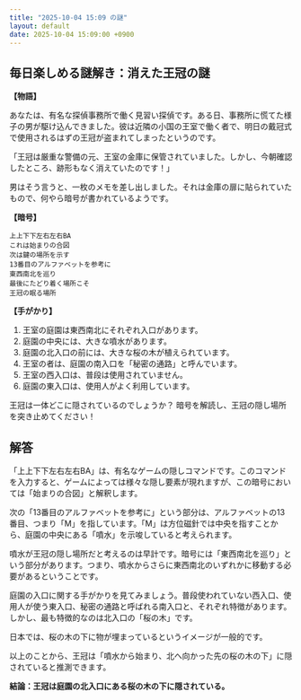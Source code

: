 ```yaml
---
title: "2025-10-04 15:09 の謎"
layout: default
date: 2025-10-04 15:09:00 +0900
---
```

## 毎日楽しめる謎解き：消えた王冠の謎

**【物語】**

あなたは、有名な探偵事務所で働く見習い探偵です。ある日、事務所に慌てた様子の男が駆け込んできました。彼は近隣の小国の王室で働く者で、明日の戴冠式で使用されるはずの王冠が盗まれてしまったというのです。

「王冠は厳重な警備の元、王室の金庫に保管されていました。しかし、今朝確認したところ、跡形もなく消えていたのです！」

男はそう言うと、一枚のメモを差し出しました。それは金庫の扉に貼られていたもので、何やら暗号が書かれているようです。

**【暗号】**

```
上上下下左右左右BA
これは始まりの合図
次は鍵の場所を示す
13番目のアルファベットを参考に
東西南北を巡り
最後にたどり着く場所こそ
王冠の眠る場所
```

**【手がかり】**

1.  王室の庭園は東西南北にそれぞれ入口があります。
2.  庭園の中央には、大きな噴水があります。
3.  庭園の北入口の前には、大きな桜の木が植えられています。
4.  王室の者は、庭園の南入口を「秘密の通路」と呼んでいます。
5.  王室の西入口は、普段は使用されていません。
6.  庭園の東入口は、使用人がよく利用しています。

王冠は一体どこに隠されているのでしょうか？ 暗号を解読し、王冠の隠し場所を突き止めてください！

## 解答

「上上下下左右左右BA」は、有名なゲームの隠しコマンドです。このコマンドを入力すると、ゲームによっては様々な隠し要素が現れますが、この暗号においては「始まりの合図」と解釈します。

次の「13番目のアルファベットを参考に」という部分は、アルファベットの13番目、つまり「M」を指しています。「M」は方位磁針では中央を指すことから、庭園の中央にある「噴水」を示唆していると考えられます。

噴水が王冠の隠し場所だと考えるのは早計です。暗号には「東西南北を巡り」という部分があります。つまり、噴水からさらに東西南北のいずれかに移動する必要があるということです。

庭園の入口に関する手がかりを見てみましょう。普段使われていない西入口、使用人が使う東入口、秘密の通路と呼ばれる南入口と、それぞれ特徴があります。しかし、最も特徴的なのは北入口の「桜の木」です。

日本では、桜の木の下に物が埋まっているというイメージが一般的です。

以上のことから、王冠は「噴水から始まり、北へ向かった先の桜の木の下」に隠されていると推測できます。

**結論：王冠は庭園の北入口にある桜の木の下に隠されている。**
